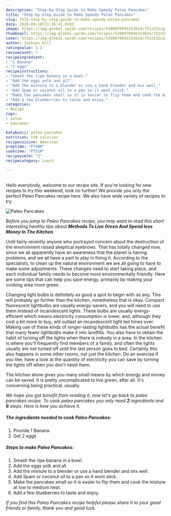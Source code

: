 ```yaml
---
description: "Step-by-Step Guide to Make Speedy Paleo Pancakes"
title: "Step-by-Step Guide to Make Speedy Paleo Pancakes"
slug: 2532-step-by-step-guide-to-make-speedy-paleo-pancakes
date: 2020-09-18T21:26:41.610Z
image: https://img-global.cpcdn.com/recipes/5390070945153024/751x532cq70/paleo-pancakes-recipe-main-photo.jpg
thumbnail: https://img-global.cpcdn.com/recipes/5390070945153024/751x532cq70/paleo-pancakes-recipe-main-photo.jpg
cover: https://img-global.cpcdn.com/recipes/5390070945153024/751x532cq70/paleo-pancakes-recipe-main-photo.jpg
author: Jackson Gill
ratingvalue: 3.2
reviewcount: 7
recipeingredient:
- "1 Banana"
- "2 eggs"
recipeinstructions:
- "Smash the ripe banana in a bowl."
- "Add the eggs yolk and all"
- "Add the mixture to a blender or use a hand blender and mix well."
- "Add Spam or coconut oil to a pan so it wont stick."
- "Make the pancakes small so it is easier to flip them and cook the mixture at low to medium heat."
- "Add a few blueberries to taste and enjoy."
categories:
- Recipe
tags:
- paleo
- pancakes

katakunci: paleo pancakes 
nutrition: 130 calories
recipecuisine: American
preptime: "PT40M"
cooktime: "PT51M"
recipeyield: "2"
recipecategory: Lunch

---
```

<br>
Hello everybody, welcome to our recipe site, If you're looking for new recipes to try this weekend, look no further! We provide you only the perfect Paleo Pancakes recipe here. We also have wide variety of recipes to try.
<br>


![Paleo Pancakes](https://img-global.cpcdn.com/recipes/5390070945153024/751x532cq70/paleo-pancakes-recipe-main-photo.jpg)

<i>Before you jump to Paleo Pancakes recipe, you may want to read this short interesting healthy tips about 
<strong>Methods To Live Green And Spend less Money In The Kitchen</strong>.</i>
</br>

Until fairly recently anyone who portrayed concern about the destruction of the environment raised skeptical eyebrows. That has totally changed now, since we all apparently have an awareness that the planet is having problems, and we all have a part to play in fixing it. According to the specialists, to clean up the natural environment we are all going to have to make some adjustments. These changes need to start taking place, and each individual family needs to become more environmentally friendly. Here are some tips that can help you save energy, primarily by making your cooking area more green.

Changing light bulbs is definitely as good a spot to begin with as any. This will probably go further than the kitchen, nonetheless that is okay. Compact fluorescent lightbulbs are usually energy-savers, and you will need to use them instead of incandescent lights. These bulbs are usually energy-efficient which means electricity consumption is lower, and, although they cost a bit more to buy, will outlast an incandescent light ten times over. Making use of these kinds of longer-lasting lightbulbs has the actual benefit that many fewer lightbulbs make it into landfills. You also have to obtain the habit of turning off the lights when there is nobody in a area. In the kitchen is where you'll frequently find members of a family, and often the lights usually are not turned off until the last person goes to bed. Certainly this also happens in some other rooms, not just the kitchen. Do an exercise if you like; have a look at the quantity of electricity you can save by turning the lights off when you don't need them.

The kitchen alone gives you many small means by which energy and money can be saved. It is pretty uncomplicated to live green, after all. It's concerning being practical, usually.


<i>We hope you got benefit from reading it, now let's go back to paleo pancakes recipe. To cook paleo pancakes you only need <strong>2</strong> ingredients and <strong>6</strong> steps. Here is how you achieve it.
</i>

##### The ingredients needed to cook Paleo Pancakes:

1. Provide 1 Banana
1. Get 2 eggs


##### Steps to make Paleo Pancakes:

1. Smash the ripe banana in a bowl.
1. Add the eggs yolk and all
1. Add the mixture to a blender or use a hand blender and mix well.
1. Add Spam or coconut oil to a pan so it wont stick.
1. Make the pancakes small so it is easier to flip them and cook the mixture at low to medium heat.
1. Add a few blueberries to taste and enjoy.


<i>If you find this Paleo Pancakes recipe helpful please share it to your good friends or family, thank you and good luck.</i>
